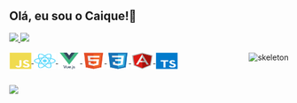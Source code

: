 ## Olá, eu sou o Caique!👾

<div>
  <a href="https://github.com/caiquevisgueira">
  <img height="180em" src="https://github-readme-stats.vercel.app/api?username=caiquevisgueira&show_icons=true&theme=tokyonight"/>
  <img height="180em" src="https://github-readme-stats.vercel.app/api/top-langs/?username=caiquevisgueira&layout=compact&langs_count=7&theme=tokyonight"/>

<div style="display: inline_block"><br> 
  <img align="center" alt="icone-javascript" height="30" width="40" src="https://raw.githubusercontent.com/devicons/devicon/master/icons/javascript/javascript-plain.svg">
  <img align="center" alt="icone-react" height="30" width="40" src="https://raw.githubusercontent.com/devicons/devicon/9f4f5cdb393299a81125eb5127929ea7bfe42889/icons/react/react-original.svg">
  <img align="center" alt="icone-vuejs" height="30" width="40" src="https://github.com/devicons/devicon/blob/master/icons/vuejs/vuejs-original-wordmark.svg">
  <img align="center" alt="icone-html5" height="30" width="40" src="https://github.com/devicons/devicon/blob/master/icons/html5/html5-original.svg">
  <img align="center" alt="icone-css3" height="30" width="40" src="https://github.com/devicons/devicon/blob/master/icons/css3/css3-original.svg">
  <img align="center" alt="icone-angularjs" height="30" width="40" src="https://raw.githubusercontent.com/devicons/devicon/9f4f5cdb393299a81125eb5127929ea7bfe42889/icons/angularjs/angularjs-original.svg">
   <img align="center" alt="icone-typescript" height="30" width="40" src="https://github.com/devicons/devicon/blob/master/icons/typescript/typescript-plain.svg">
  <img align="right" alt="skeleton" src="https://github.com/yvngfenriz/yvngfenriz/blob/main/skeleton.gif"">
</div>

##
  
  <div>
  <a href = "mailto: caiquevisgueira@gmail.com"><img src="https://img.shields.io/badge/-Gmail-%23EA4335?style=for-the-badge&logo=gmail&logoColor=white" target="_blank"></a>
 
